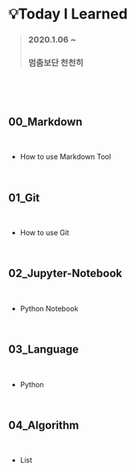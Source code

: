 # :bulb:Today I Learned 

> ### 2020.1.06 ~
>
> ### 멈춤보단 천천히

​           

​          

##  00_Markdown

​               

- How to use Markdown Tool

​                           

## 01_Git

​               

- How to use Git

​                    

## 02_Jupyter-Notebook

​                 

- Python Notebook

​                

## 03_Language

​                 

- Python

​            

## 04_Algorithm

​            

- List

